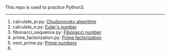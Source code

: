 This repo is used to practice Python3.

---

1. calculate_pi.py: [Chudunovsky algorithm](https://en.wikipedia.org/wiki/Chudnovsky_algorithm)
2. calculate_e.py: [Euler's number](https://en.wikipedia.org/wiki/E_(mathematical_constant))
3. fibonacci_sequence.py: [Fibonacci number](https://en.wikipedia.org/wiki/Fibonacci_number)
4. prime_factorization.py: [Prime factorization](https://www.calculatorsoup.com/calculators/math/prime-factors.php#:~:text=What%20is%20Prime%20Factorization%3F,also%20known%20as%20prime%20decomposition.)
5. next_prime.py: [Prime numbers](https://mathcs.clarku.edu/~djoyce/numbers/primes.html)
6. 
